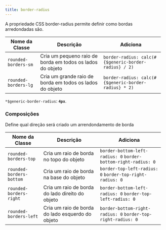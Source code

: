 ```yaml
---
title: border-radius
---
```


A propriedade CSS border-radius permite definir como bordas arredondadas são.

| **Nome da Classe** |                       **Descrição**                       |                     **Adiciona**                   |
|--------------------|-----------------------------------------------------------|----------------------------------------------------|
|`rounded-borders-sm`| Cria um pequeno raio de borda em todos os lados do objeto |`border-radius: calc(#{$generic-border-radius} / 2)`|
|`rounded-borders-lg`| Cria um grande raio de borda em todos os lados do objeto  |`border-radius: calc(#{$generic-border-radius} * 2)`|

`*$generic-border-radius`: **`4px`**.

### Composições
Define qual direção será criado um arrendondamento de borda

|   **Nome da Classe**   |                  **Descrição**                  |                       **Adiciona**                           |
|------------------------|-------------------------------------------------|--------------------------------------------------------------|
|`rounded-borders-top`   | Cria um raio de borda no topo do objeto         |`border-bottom-left-radius: 0` `border-bottom-right-radius: 0`|
|`rounded-borders-bottom`| Cria um raio de borda na base do objeto         |`border-top-left-radius: 0` `border-top-right-radius: 0`      |
|`rounded-borders-right` | Cria um raio de borda do lado direito do objeto |`border-bottom-left-radius: 0` `border-top-left-radius: 0`    |
|`rounded-borders-left`  | Cria um raio de borda do lado esquerdo do objeto|`border-bottom-right-radius: 0` `border-top-right-radius: 0`  |

